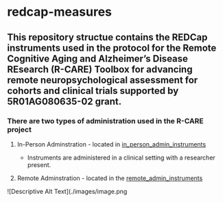 # redcap-measures

## This repository structue contains the REDCap instruments used in the protocol for the Remote Cognitive Aging and Alzheimer’s Disease REsearch (R-CARE) Toolbox for advancing remote neuropsychological assessment for cohorts and clinical trials supported by 5R01AG080635-02 grant.

### There are two types of administration used in the R-CARE project

1. In-Person Adminstration - located in [in_person_admin_instruments](./in_person_admin_instruments)
   - Instruments are administered in a clinical setting with a researcher present.
  
3. Remote Adminstration - located in the [remote_admin_instruments](./remote_admin_instruments)

![Descriptive Alt Text](./images/image.png
